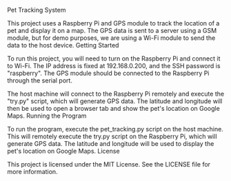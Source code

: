 Pet Tracking System

This project uses a Raspberry Pi and GPS module to track the location of a pet and display it on a map. The GPS data is sent to a server using a GSM module, but for demo purposes, we are using a Wi-Fi module to send the data to the host device.
Getting Started

To run this project, you will need to turn on the Raspberry Pi and connect it to Wi-Fi. The IP address is fixed at 192.168.0.200, and the SSH password is "raspberry". The GPS module should be connected to the Raspberry Pi through the serial port.

The host machine will connect to the Raspberry Pi remotely and execute the "try.py" script, which will generate GPS data. The latitude and longitude will then be used to open a browser tab and show the pet's location on Google Maps.
Running the Program

To run the program, execute the pet_tracking.py script on the host machine. This will remotely execute the try.py script on the Raspberry Pi, which will generate GPS data. The latitude and longitude will be used to display the pet's location on Google Maps.
License

This project is licensed under the MIT License. See the LICENSE file for more information.
